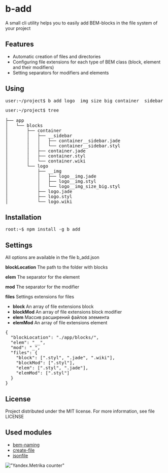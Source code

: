 # b-add

A small cli utility helps you to easily add BEM-blocks in the file system of your project

## Features
* Automatic creation of files and directories
* Configuring file extensions for each type of BEM class (block, element and their modifiers)
* Setting separators for modifiers and elements

## Using
<pre>
user:~/project$ b_add logo__img_size_big container__sidebar
</pre>
<pre>
user:~/project$ tree

├── app
│   └── blocks
│       ├── container
│       │   ├── __sidebar
│       │   │   ├── container__sidebar.jade
│       │   │   └── container__sidebar.styl
│       │   ├── container.jade
│       │   ├── container.styl
│       │   └── container.wiki
│       └── logo
│           ├── __img
│           │   ├── logo__img.jade
│           │   ├── logo__img.styl
│           │   └── logo__img_size_big.styl
│           ├── logo.jade
│           ├── logo.styl
│           └── logo.wiki
</pre>

## Installation
<pre>
root:~$ npm install -g b_add
</pre>

## Settings
All options are available in the file b_add.json

**blockLocation**
The path to the folder with blocks

**elem**
The separator for the element

**mod** 
The separator for the modifier

**files**
Settings extensions for files

* **block**
An array of file extensions block
* **blockMod**
An array of file extensions block modifier
* **elem**
Массив расширений файлов элемента
* **elemMod**
An array of file extensions element

<pre>
{
  "blockLocation": "./app/blocks/",
  "elem": "__",
  "mod": "_",
  "files": {
    "block": [".styl", ".jade", ".wiki"],
    "blockMod": [".styl"],
    "elem": [".styl", ".jade"],
    "elemMod": [".styl"]
  }
}
</pre>

## License
Project distributed under the MIT license.
For more information, see file LICENSE

## Used modules
* [bem-naming](https://github.com/bem/bem-naming)
* [create-file](https://github.com/joakimbeng/create-file)
* [jsonfile](https://github.com/jprichardson/node-jsonfile)

!["Yandex.Metrika counter"](https://mc.yandex.ru/watch/32839275)
